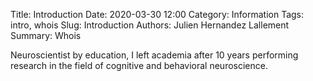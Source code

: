 Title: Introduction
Date: 2020-03-30 12:00
Category: Information
Tags: intro, whois
Slug: Introduction
Authors: Julien Hernandez Lallement
Summary: Whois

Neuroscientist by education, I left academia after 10 years performing research in the 
field of cognitive and behavioral neuroscience. 